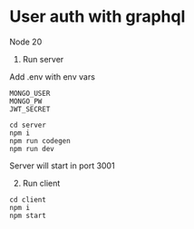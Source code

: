 # User auth with graphql

Node 20

1. Run server

Add .env with env vars
```
MONGO_USER
MONGO_PW
JWT_SECRET
```

```
cd server
npm i
npm run codegen
npm run dev
```

Server will start in port 3001

2. Run client

```
cd client
npm i
npm start
```